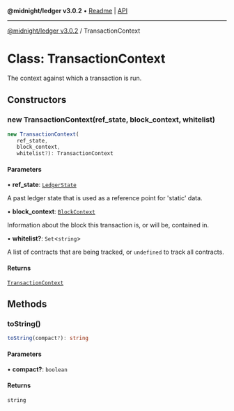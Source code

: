 **@midnight/ledger v3.0.2** • [Readme](../README.md) \| [API](../globals.md)

***

[@midnight/ledger v3.0.2](../README.md) / TransactionContext

# Class: TransactionContext

The context against which a transaction is run.

## Constructors

### new TransactionContext(ref_state, block_context, whitelist)

```ts
new TransactionContext(
   ref_state, 
   block_context, 
   whitelist?): TransactionContext
```

#### Parameters

• **ref\_state**: [`LedgerState`](LedgerState.md)

A past ledger state that is used as a reference point
for 'static' data.

• **block\_context**: [`BlockContext`](../type-aliases/BlockContext.md)

Information about the block this transaction is, or
will be, contained in.

• **whitelist?**: `Set`\<`string`\>

A list of contracts that are being tracked, or
`undefined` to track all contracts.

#### Returns

[`TransactionContext`](TransactionContext.md)

## Methods

### toString()

```ts
toString(compact?): string
```

#### Parameters

• **compact?**: `boolean`

#### Returns

`string`
